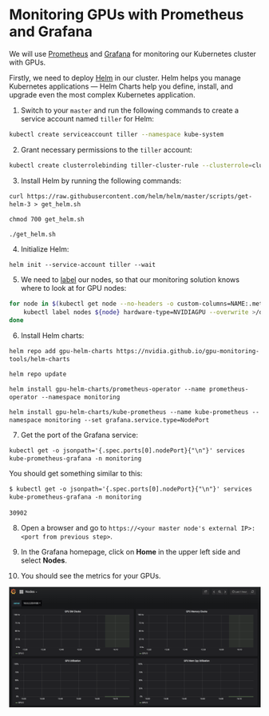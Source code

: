 # Monitoring GPUs with Prometheus and Grafana

We will use [Prometheus](https://github.com/coreos/kube-prometheus) and [Grafana](https://github.com/grafana/grafana) for monitoring our Kubernetes cluster with GPUs.

Firstly, we need to deploy [Helm](https://helm.sh/) in our cluster. Helm helps you manage Kubernetes applications — Helm Charts help you define, install, and upgrade even the most complex Kubernetes application.

1. Switch to your `master` and run the following commands to create a service account named `tiller` for Helm:
```sh
kubectl create serviceaccount tiller --namespace kube-system
```

2. Grant necessary permissions to the `tiller` account:
```sh
kubectl create clusterrolebinding tiller-cluster-rule --clusterrole=cluster-admin --serviceaccount=kube-system:tiller
```

3. Install Helm by running the following commands:
   
```console
curl https://raw.githubusercontent.com/helm/helm/master/scripts/get-helm-3 > get_helm.sh
```

```console
chmod 700 get_helm.sh
```

```console
./get_helm.sh
```

4. Initialize Helm:

```console   
helm init --service-account tiller --wait
```

5. We need to [label](https://kubernetes.io/docs/concepts/overview/working-with-objects/labels/) our nodes, so that our monitoring solution knows where to look at for GPU nodes:

```sh
for node in $(kubectl get node --no-headers -o custom-columns=NAME:.metadata.name,GPU:.status.allocatable.nvidia\\.com\\/gpu | grep -v none | awk '{print $1}') ; do
    kubectl label nodes ${node} hardware-type=NVIDIAGPU --overwrite >/dev/null
done
```

6. Install Helm charts:

```console
helm repo add gpu-helm-charts https://nvidia.github.io/gpu-monitoring-tools/helm-charts
```

```console
helm repo update
```

```console
helm install gpu-helm-charts/prometheus-operator --name prometheus-operator --namespace monitoring
```

```console
helm install gpu-helm-charts/kube-prometheus --name kube-prometheus --namespace monitoring --set grafana.service.type=NodePort
```

7. Get the port of the Grafana service:

```console
kubectl get -o jsonpath='{.spec.ports[0].nodePort}{"\n"}' services kube-prometheus-grafana -n monitoring
```

You should get something similar to this:

```console
$ kubectl get -o jsonpath='{.spec.ports[0].nodePort}{"\n"}' services kube-prometheus-grafana -n monitoring

30902
```

8. Open a browser and go to `https://<your master node's external IP>:<port from previous step>`.

9. In the Grafana homepage, click on **Home** in the upper left side and select **Nodes**.
    
10. You should see the metrics for your GPUs.

![](../images/grafana.png)